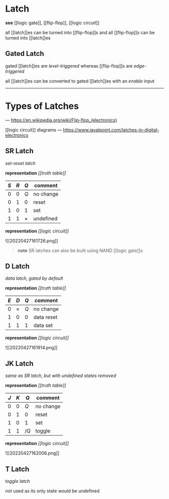 # Latch

**see** [[logic gate]], [[flip-flop]], [[logic circuit]]

all [[latch]]es can be turned into [[flip-flop]]s and all [[flip-flop]]s can be turned into [[latch]]es

## Gated Latch

gated [[latch]]es are _level-triggered_ whereas [[flip-flop]]s are _edge-triggered_

all [[latch]]es can be converted to gated [[latch]]es with an _enable_ input

---

# Types of Latches

&mdash; <https://en.wikipedia.org/wiki/Flip-flop_(electronics)>

[[logic circuit]] diagrams &mdash; <https://www.javatpoint.com/latches-in-digital-electronics>

## SR Latch

_set-reset latch_

**representation** _[[truth table]]_

| $S$ | $R$ | $Q$      | comment   |
| --- | --- | -------- | --------- |
| 0   | 0   | $Q$      | no change |
| 0   | 1   | 0        | reset     |
| 1   | 0   | 1        | set       |
| 1   | 1   | $\times$ | undefined |

**representation** _[[logic circuit]]_

![[20220427161726.png]]

> **note** SR latches can also be built using NAND [[logic gate]]s

## D Latch

_data latch, gated by default_

**representation** _[[truth table]]_

| $E$ | $D$      | $Q$ | comment    |
| --- | -------- | --- | ---------- |
| 0   | $\times$ | $Q$ | no change  |
| 1   | 0        | 0   | data reset |
| 1   | 1        | 1   | data set   |

**representation** _[[logic circuit]]_

![[20220427161914.png]]

## JK Latch

_same as SR latch, but with undefined states removed_

**representation** _[[truth table]]_

| $J$ | $K$ | $Q$  | comment   |
| --- | --- | ---- | --------- |
| 0   | 0   | $Q$  | no change |
| 0   | 1   | 0    | reset     |
| 1   | 0   | 1    | set       |
| 1   | 1   | $/Q$ | toggle    |

**representation** _[[logic circuit]]_

![[20220427162006.png]]

## T Latch

_toggle latch_

not used as its only state would be undefined

